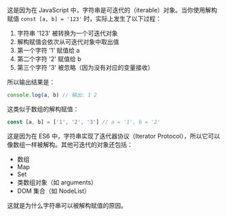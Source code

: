 这是因为在 JavaScript 中，字符串是可迭代的（iterable）对象。当你使用解构赋值 `const [a, b] = '123'` 时，实际上发生了以下过程：

1. 字符串 '123' 被转换为一个可迭代对象
2. 解构赋值会依次从可迭代对象中取出值
3. 第一个字符 '1' 赋值给 a
4. 第二个字符 '2' 赋值给 b
5. 第三个字符 '3' 被忽略（因为没有对应的变量接收）

所以输出结果是：
```javascript
console.log(a, b) // 输出: 1 2
```

这类似于数组的解构赋值：
```javascript
const [a, b] = ['1', '2', '3'] // a = '1', b = '2'
```

这是因为在 ES6 中，字符串实现了迭代器协议（Iterator Protocol），所以它可以像数组一样被解构。其他可迭代的对象还包括：
- 数组
- Map
- Set
- 类数组对象（如 arguments）
- DOM 集合（如 NodeList）

这就是为什么字符串可以被解构赋值的原因。
